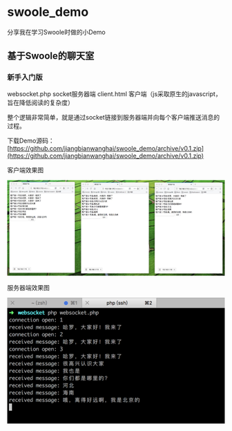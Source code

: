 # swoole_demo
分享我在学习Swoole时做的小Demo

## 基于Swoole的聊天室

### 新手入门版

websocket.php socket服务器端
client.html 客户端（js采取原生的javascript，旨在降低阅读的复杂度）

整个逻辑非常简单，就是通过socket链接到服务器端并向每个客户端推送消息的过程。

下载Demo源码：[https://github.com/jiangbianwanghai/swoole_demo/archive/v0.1.zip](https://github.com/jiangbianwanghai/swoole_demo/archive/v0.1.zip)

客户端效果图

![客户端效果图](group_chat/screenshot/group_chat_pic1.png)

服务器端效果图

![服务器端效果图](group_chat/screenshot/group_chat_pic2.png)
